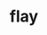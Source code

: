 ---
category: 4-letters
denotation: null
name: flay
reference_link: https://www.etymonline.com/word/flay
root_language: null
root_name: null
title: flay
type: free
word_sums:
- respelling: flay
  sum: 'Flay + '
---